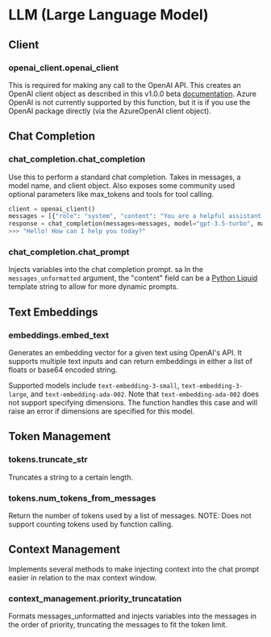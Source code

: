 # LLM (Large Language Model)

## Client
### openai_client.openai_client
This is required for making any call to the OpenAI API. This creates an OpenAI client object as described in this v1.0.0 beta [documentation](https://github.com/openai/openai-python/discussions/631).
Azure OpenAI is not currently supported by this function, but it is if you use the OpenAI package directly (via the AzureOpenAI client object).


## Chat Completion
### chat_completion.chat_completion
Use this to perform a standard chat completion. Takes in messages, a model name, and client object. Also exposes some community used optional parameters like max_tokens and tools for tool calling.
```python
client = openai_client()
messages = [{"role": "system", "content": "You are a helpful assistant."}, {"role": "user", "content": "Hello!"}]
response = chat_completion(messages=messages, model="gpt-3.5-turbo", max_tokens=100, client=client)["message"]
>>> "Hello! How can I help you today?"
```

### chat_completion.chat_prompt
Injects variables into the chat completion prompt. sa
In the `messages_unformatted` argument, the "content" field can be a [Python Liquid](https://jg-rp.github.io/liquid/introduction/getting-started) template string to allow for more dynamic prompts.


## Text Embeddings
### embeddings.embed_text
Generates an embedding vector for a given text using OpenAI's API. It supports multiple text inputs and can return embeddings in either a list of floats or base64 encoded string.

Supported models include `text-embedding-3-small`, `text-embedding-3-large`, and `text-embedding-ada-002`.
Note that `text-embedding-ada-002` does not support specifying dimensions. The function handles this case and will raise an error if dimensions are specified for this model.


## Token Management
### tokens.truncate_str
Truncates a string to a certain length.

### tokens.num_tokens_from_messages
Return the number of tokens used by a list of messages. 
NOTE: Does not support counting tokens used by function calling.

## Context Management
Implements several methods to make injecting context into the chat prompt easier in relation to the max context window.

### context_management.priority_truncatation
Formats messages_unformatted and injects variables into the messages in the order of priority, truncating the messages to fit the token limit.